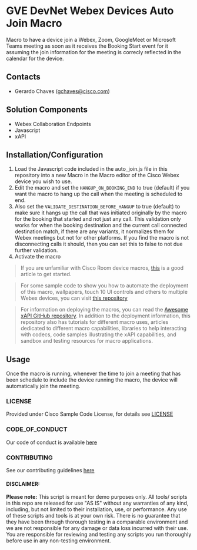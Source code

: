 # GVE DevNet Webex Devices Auto Join Macro

Macro to have a device join a Webex, Zoom, GoogleMeet or Microsoft Teams meeting as soon as it receives the Booking Start event for it assuming the join information for the meeting is correcly reflected in the calendar for the device.

## Contacts

- Gerardo Chaves (gchaves@cisco.com)

## Solution Components

- Webex Collaboration Endpoints
- Javascript
- xAPI

## Installation/Configuration

1. Load the Javascript code included in the auto_join.js file in this repository into a new Macro in the Macro editor of the Cisco Webex device you wish to use.
2. Edit the macro and set the `HANGUP_ON_BOOKING_END` to true (default) if you want the macro to hang up the call when the meeting is scheduled to end.
3. Also set the `VALIDATE_DESTINATION_BEFORE_HANGUP` to true (default) to make sure it hangs up the call that was initiated originally by the macro for the booking that started and not just any call. This validation only works for when the booking destination and the current call connected destination match, if there are any variants, it normalizes them for Webex meetings but not for other platforms. If you find the macro is not disconnecting calls it should, then you can set this to false to not due further validation.
4. Activate the macro

> If you are unfamiliar with Cisco Room device macros, [this](https://help.webex.com/en-us/np8b6m6/Use-of-Macros-with-Room-and-Desk-Devices-and-Webex-Boards) is a good article to get started.

> For some sample code to show you how to automate the deployment of this macro, wallpapers, touch 10 UI controls and others to multiple Webex devices, you can visit [this repository](https://github.com/voipnorm/CE-Deploy)

> For information on deploying the macros, you can read the [Awesome xAPI GitHub repository](https://github.com/CiscoDevNet/awesome-xapi#user-content-developer-tools). In addition to the deployment information, this repository also has tutorials for different macro uses, articles dedicated to different macro capabilities, libraries to help interacting with codecs, code samples illustrating the xAPI capabilities, and sandbox and testing resources for macro applications.

## Usage

Once the macro is running, whenever the time to join a meeting that has been schedule to include the device running the macro, the device will automatically join the meeting.

### LICENSE

Provided under Cisco Sample Code License, for details see [LICENSE](LICENSE.md)

### CODE_OF_CONDUCT

Our code of conduct is available [here](CODE_OF_CONDUCT.md)

### CONTRIBUTING

See our contributing guidelines [here](CONTRIBUTING.md)

#### DISCLAIMER:

<b>Please note:</b> This script is meant for demo purposes only. All tools/ scripts in this repo are released for use "AS IS" without any warranties of any kind, including, but not limited to their installation, use, or performance. Any use of these scripts and tools is at your own risk. There is no guarantee that they have been through thorough testing in a comparable environment and we are not responsible for any damage or data loss incurred with their use.
You are responsible for reviewing and testing any scripts you run thoroughly before use in any non-testing environment.
